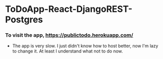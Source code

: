 # ToDoApp-React-DjangoREST-Postgres

### To visit the app, https://publictodo.herokuapp.com/
- The app is very slow. I just didn't know how to host better, now I'm lazy to change it. At least I understand what not to do now.
